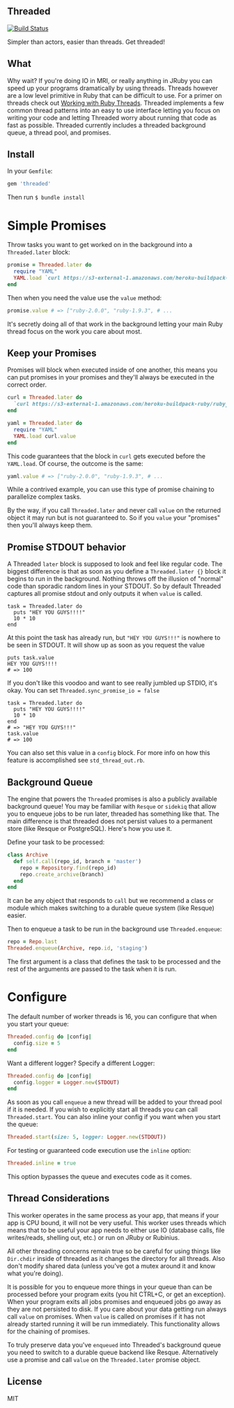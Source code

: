 ## Threaded

[![Build Status](https://travis-ci.org/schneems/threaded.png?branch=master)](https://travis-ci.org/schneems/threaded)

Simpler than actors, easier than threads. Get threaded!

## What

Why wait? If you're doing IO in MRI, or really anything in JRuby you can speed up your programs dramatically by using threads. Threads however are a low level primitive in Ruby that can be difficult to use. For a primer on threads check out [Working with Ruby Threads](http://www.jstorimer.com/products/working-with-ruby-threads). Threaded implements a few common thread patterns into an easy to use interface letting you focus on writing your code and letting Threaded worry about running that code as fast as possible. Threaded currently includes a threaded background queue, a thread pool, and promises.


## Install

In your `Gemfile`:

```ruby
gem 'threaded'
```

Then run `$ bundle install`


# Simple Promises

Throw tasks you want to get worked on in the background into a `Threaded.later` block:

```ruby
promise = Threaded.later do
  require "YAML"
  YAML.load `curl https://s3-external-1.amazonaws.com/heroku-buildpack-ruby/ruby_versions.yml 2>/dev/null`
end
```

Then when you need the value use the `value` method:

```ruby
promise.value # => ["ruby-2.0.0", "ruby-1.9.3", # ...
```

It's secretly doing all of that work in the background letting your main Ruby thread focus on the work you care about most.

## Keep your Promises

Promises will block when executed inside of one another, this means you can put promises in your promises and they'll always be executed in the correct order.

```ruby
curl = Threaded.later do
  `curl https://s3-external-1.amazonaws.com/heroku-buildpack-ruby/ruby_versions.yml 2>/dev/null`
end

yaml = Threaded.later do
  require "YAML"
  YAML.load curl.value
end
```

This code guarantees that the block in `curl` gets executed before the `YAML.load`. Of course, the outcome is the same:

```ruby
yaml.value # => ["ruby-2.0.0", "ruby-1.9.3", # ...
```

While a contrived example, you can use this type of promise chaining to parallelize complex tasks.

By the way, if you call `Threaded.later` and never call `value` on the returned object it may run but is not guaranteed to. So if you `value` your "promises" then you'll always keep them.

## Promise STDOUT behavior

A Threaded `later` block is supposed to look and feel like regular code. The biggest difference is that as soon as you define a `Threaded.later {}` block it begins to run in the background. Nothing throws off the illusion of "normal" code than sporadic random lines in your STDOUT. So by default Threaded captures all promise stdout and only outputs it when `value` is called.

```
task = Threaded.later do
  puts "HEY YOU GUYS!!!!"
  10 * 10
end
```

At this point the task has already run, but `"HEY YOU GUYS!!!"` is nowhere to be seen in STDOUT. It will show up as soon as you request the value


```
puts task.value
HEY YOU GUYS!!!!
# => 100
```

If you don't like this voodoo and want to see really jumbled up STDIO, it's okay. You can set `Threaded.sync_promise_io = false`

```
task = Threaded.later do
  puts "HEY YOU GUYS!!!!"
  10 * 10
end
# => "HEY YOU GUYS!!!"
task.value
# => 100
```

You can also set this value in a `config` block. For more info on how this feature is accomplished see `std_thread_out.rb`.

## Background Queue

The engine that powers the `Threaded` promises is also a publicly available background queue! You may be familiar with `Resque` or `sidekiq` that allow you to enqueue jobs to be run later, threaded has something like that. The main difference is that threaded does not persist values to a permanent store (like Resque or PostgreSQL). Here's how you use it.

Define your task to be processed:

```ruby
class Archive
  def self.call(repo_id, branch = 'master')
    repo = Repository.find(repo_id)
    repo.create_archive(branch)
  end
end
```

It can be any object that responds to `call` but we recommend a class or module which makes switching to a durable queue system (like Resque) easier.

Then to enqueue a task to be run in the background use `Threaded.enqueue`:

```ruby
repo = Repo.last
Threaded.enqueue(Archive, repo.id, 'staging')
```

The first argument is a class that defines the task to be processed and the rest of the arguments are passed to the task when it is run.


# Configure

The default number of worker threads is 16, you can configure that when you start your queue:

```ruby
Threaded.config do |config|
  config.size = 5
end
```

Want a different logger? Specify a different Logger:

```ruby
Threaded.config do |config|
  config.logger = Logger.new(STDOUT)
end
```

As soon as you call `enqueue` a new thread will be added to your thread pool if it is needed. If you wish to explicitly start all threads you can call `Threaded.start`. You can also inline your config if you want when you start the queue:

```ruby
Threaded.start(size: 5, logger: Logger.new(STDOUT))
```

For testing or guaranteed code execution use the `inline` option:

```ruby
Threaded.inline = true
```

This option bypasses the queue and executes code as it comes.

## Thread Considerations

This worker operates in the same process as your app, that means if your app is CPU bound, it will not be very useful. This worker uses threads which means that to be useful your app needs to either use IO (database calls, file writes/reads, shelling out, etc.) or run on JRuby or Rubinius.

All other threading concerns remain true so be careful for using things like `Dir.chdir` inside of threaded as it changes the directory for all threads. Also don't modify shared data (unless you've got a mutex around it and know what you're doing).

It is possible for you to enqueue more things in your queue than can be processed before your program exits (you hit CTRL+C, or get an exception). When your program exits all jobs promises and enqueued jobs go away as they are not persisted to disk. If you care about your data getting run always call `value` on promises. When `value` is called on promises if it has not already started running it will be run immediately. This functionality allows for the chaining of promises.

To truly preserve data you've `enqueued` into Threaded's background queue you need to switch to a durable queue backend like Resque. Alternatively use a promise and call `value` on the `Threaded.later` promise object.

## License

MIT

